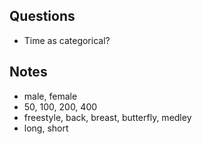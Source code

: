 ## Questions
- Time as categorical?


## Notes
- male, female
- 50, 100, 200, 400
- freestyle, back, breast, butterfly, medley
- long, short